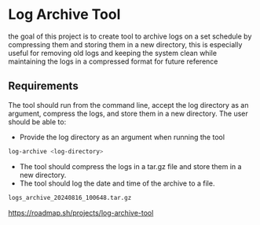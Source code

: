 # Log Archive Tool

the goal of this project is to create tool to archive logs on a set schedule by compressing them and storing them in a new directory,                       this is especially useful for removing old logs and keeping the system clean while maintaining the logs in a compressed format for future reference


## Requirements
The tool should run from the command line, accept the log directory as an argument, compress the logs, and store them in a new directory.                   The user should be able to:

- Provide the log directory as an argument when running the tool

```bash
log-archive <log-directory>
```

- The tool should compress the logs in a tar.gz file and store them in a new directory.
- The tool should log the date and time of the archive to a file.

```bash
logs_archive_20240816_100648.tar.gz
```

https://roadmap.sh/projects/log-archive-tool



